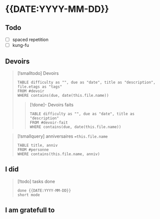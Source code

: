 # {{DATE:YYYY-MM-DD}}
## Todo
- [ ] spaced repetition
- [ ] kung-fu

## Devoirs
> [!smalltodo] Devoirs
> ```dataview
> TABLE difficulty as "", due as "date", title as "description", file.etags as "tags"
> FROM #devoir
> WHERE contains(due, date(this.file.name))
> ```
> > [!done]- Devoirs faits
> > ```dataview
> > TABLE difficulty as "", due as "date", title as "description"
> > FROM #devoir-fait
> > WHERE contains(due, date(this.file.name))
> > ```

> [!smallquery] anniversaires `=this.file.name`
> ```dataview
> TABLE title, anniv
> FROM #personne 
> WHERE contains(this.file.name, anniv)
> ```

## I did

> [!todo] tasks done
> ```tasks
> done {{DATE:YYYY-MM-DD}}
> short mode
> ```

## I am gratefull to

